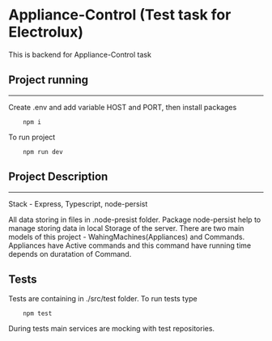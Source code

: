 # Appliance-Control (Test task for Electrolux)

This is backend for Appliance-Control task

## Project running 
<hr>

Create .env and add variable HOST and PORT, then install packages
```
    npm i
```

To run project 
```
    npm run dev
```


## Project Description
<hr>
Stack - Express, Typescript, node-persist

All data storing in files in .node-presist folder. Package node-persist help to manage storing data in local Storage of the server.  There are two main models of this project - WahingMachines(Appliances) and Commands. Appliances have Active commands and this command have running time depends on duratation of Command.


## Tests
Tests are containing in ./src/test folder. To run tests type 
```
    npm test
```
 During tests main services are mocking with test repositories.